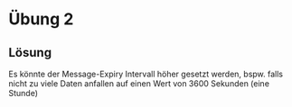 # Übung 2
## Lösung
Es könnte der Message-Expiry Intervall höher gesetzt werden, bspw. falls nicht zu viele Daten anfallen auf einen Wert von 3600 Sekunden (eine Stunde)